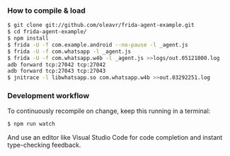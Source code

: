 ### How to compile & load

```sh
$ git clone git://github.com/oleavr/frida-agent-example.git
$ cd frida-agent-example/
$ npm install
$ frida -U -f com.example.android --no-pause -l _agent.js
$ frida -U -f com.whatsapp -l _agent.js
$ frida -U -f com.whatsapp.w4b -l _agent.js >>logs/out.05121000.log
adb forward tcp:27042 tcp:27042
adb forward tcp:27043 tcp:27043
$ jnitrace -l libwhatsapp.so com.whatsapp.w4b >>out.03292251.log
```

### Development workflow

To continuously recompile on change, keep this running in a terminal:

```sh
$ npm run watch
```

And use an editor like Visual Studio Code for code completion and instant
type-checking feedback.
